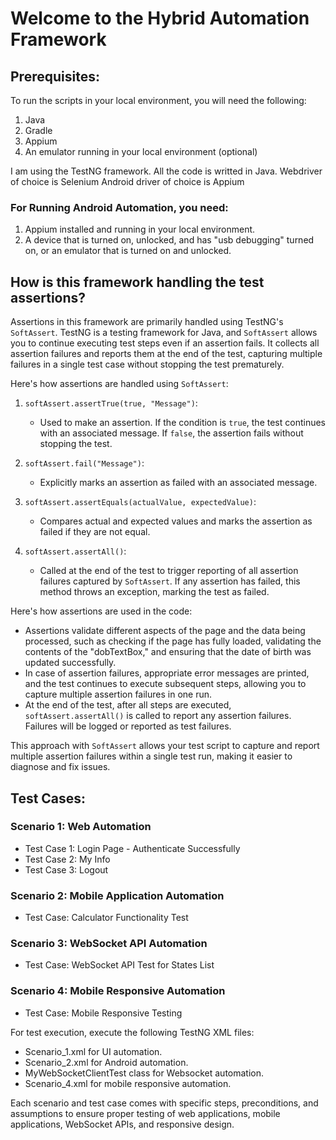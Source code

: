 # Welcome to the Hybrid Automation Framework

## Prerequisites:

To run the scripts in your local environment, you will need the following:

1. Java
2. Gradle
3. Appium
4. An emulator running in your local environment (optional)

I am using the TestNG framework.
All the code is writted in Java.
Webdriver of choice is Selenium
Android driver of choice is Appium

### For Running Android Automation, you need:

1. Appium installed and running in your local environment.
2. A device that is turned on, unlocked, and has "usb debugging" turned on, or an emulator that is turned on and unlocked.

## How is this framework handling the test assertions?

Assertions in this framework are primarily handled using TestNG's `SoftAssert`. TestNG is a testing framework for Java, and `SoftAssert` allows you to continue executing test steps even if an assertion fails. It collects all assertion failures and reports them at the end of the test, capturing multiple failures in a single test case without stopping the test prematurely.

Here's how assertions are handled using `SoftAssert`:

1. `softAssert.assertTrue(true, "Message")`:

   - Used to make an assertion. If the condition is `true`, the test continues with an associated message. If `false`, the assertion fails without stopping the test.
2. `softAssert.fail("Message")`:

   - Explicitly marks an assertion as failed with an associated message.
3. `softAssert.assertEquals(actualValue, expectedValue)`:

   - Compares actual and expected values and marks the assertion as failed if they are not equal.
4. `softAssert.assertAll()`:

   - Called at the end of the test to trigger reporting of all assertion failures captured by `SoftAssert`. If any assertion has failed, this method throws an exception, marking the test as failed.

Here's how assertions are used in the code:

- Assertions validate different aspects of the page and the data being processed, such as checking if the page has fully loaded, validating the contents of the "dobTextBox," and ensuring that the date of birth was updated successfully.
- In case of assertion failures, appropriate error messages are printed, and the test continues to execute subsequent steps, allowing you to capture multiple assertion failures in one run.
- At the end of the test, after all steps are executed, `softAssert.assertAll()` is called to report any assertion failures. Failures will be logged or reported as test failures.

This approach with `SoftAssert` allows your test script to capture and report multiple assertion failures within a single test run, making it easier to diagnose and fix issues.

## Test Cases:

### Scenario 1: Web Automation

- Test Case 1: Login Page - Authenticate Successfully
- Test Case 2: My Info
- Test Case 3: Logout

### Scenario 2: Mobile Application Automation

- Test Case: Calculator Functionality Test

### Scenario 3: WebSocket API Automation

- Test Case: WebSocket API Test for States List

### Scenario 4: Mobile Responsive Automation

- Test Case: Mobile Responsive Testing

For test execution, execute the following TestNG XML files:

- Scenario_1.xml for UI automation.
- Scenario_2.xml for Android automation.
- MyWebSocketClientTest class for Websocket automation.
- Scenario_4.xml for mobile responsive automation.

Each scenario and test case comes with specific steps, preconditions, and assumptions to ensure proper testing of web applications, mobile applications, WebSocket APIs, and responsive design.
